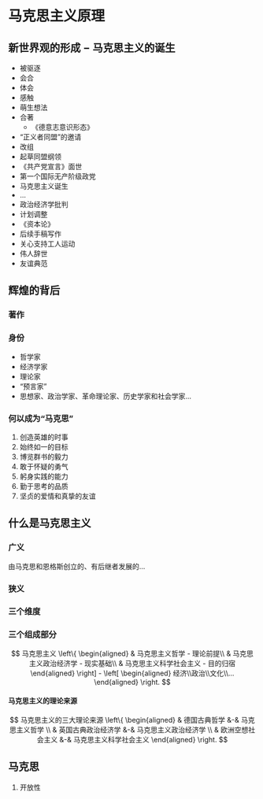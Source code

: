 # 马克思主义原理

## 新世界观的形成 $-$ 马克思主义的诞生

- 被驱逐
- 会合
- 体会
- 感触
- 萌生想法
- 合著
  - 《德意志意识形态》
- “正义者同盟”的邀请
- 改组
- 起草同盟纲领
- 《共产党宣言》面世
- 第一个国际无产阶级政党
- 马克思主义诞生
- ...
- 政治经济学批判
- 计划调整
- 《资本论》
- 后续手稿写作
- 关心支持工人运动
- 伟人辞世
- 友谊典范

## 辉煌的背后

### 著作

### 身份

- 哲学家
- 经济学家
- 理论家
- “预言家”
- 思想家、政治学家、革命理论家、历史学家和社会学家...

### 何以成为“马克思”

1. 创造英雄的时事
2. 始终如一的目标
3. 博览群书的毅力
4. 敢于怀疑的勇气
5. 躬身实践的能力
6. 勤于思考的品质
7. 坚贞的爱情和真挚的友谊

## 什么是马克思主义

### 广义

由马克思和恩格斯创立的、有后继者发展的...

### 狭义

### 三个维度

### 三个组成部分

$$
马克思主义
\left\{
    \begin{aligned}
        & 马克思主义哲学 - 理论前提\\
        & 马克思主义政治经济学 - 现实基础\\
        & 马克思主义科学社会主义 - 目的归宿
    \end{aligned}
\right] - \left[
    \begin{aligned}
        经济\\政治\\文化\\...
    \end{aligned}
\right.
$$

#### 马克思主义的理论来源

$$
马克思主义的三大理论来源
\left\{
    \begin{aligned}
        & 德国古典哲学 &-& 马克思主义哲学 \\
        & 英国古典政治经济学 &-& 马克思主义政治经济学 \\
        & 欧洲空想社会主义 &-& 马克思主义科学社会主义
    \end{aligned}
\right.
$$

## 马克思

1. 开放性

